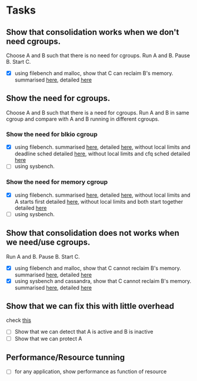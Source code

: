 # Tasks

## Show that consolidation works when we don't need cgroups.
Choose A and B such that there is no need for cgroups.
Run A and B. Pause B. Start C.
- [x] using filebench and malloc, show that C can reclaim B's memory. summarised [here](./showThatConsolidation/works), detailed [here](http://indium.rsr.lip6.fr/run/581a2a7d5369e14e17707a35)

## Show the need for cgroups.
Choose A and B such that there is a need for cgroups.
Run A and B in same cgroup and compare with A and B running in different cgroups.

### Show the need for blkio cgroup
- [x] using filebench. summarised [here](./showTheNeedForCgroups/old/blkio), detailed [here](http://indium.rsr.lip6.fr/run/5811fe3e5369e17479a138a3,5811fe3f5369e1748dab89d3), without local limits and deadline sched detailed [here](http://indium.rsr.lip6.fr/run/58234dcd5369e136533c1fe2), without local limits and cfq sched detailed [here](http://indium.rsr.lip6.fr/run/582351055369e1366a56bf27)
- [ ] using sysbench.

### Show the need for memory cgroup
- [x] using filebench. summarised [here](./showTheNeedForCgroups/old/memory), detailed [here](http://indium.rsr.lip6.fr/run/58137f045369e1372bb922d5,58137f055369e1373d0d6023), without local limits and A starts first detailed [here](http://indium.rsr.lip6.fr/run/582358d05369e13b79db5497), without local limits and both start together detailed [here](http://indium.rsr.lip6.fr/run/58235b3a5369e13c17d0f5e4)
- [ ] using sysbench.

## Show that consolidation does not works when we need/use cgroups.
Run A and B. Pause B. Start C.
- [x] using filebench and malloc, show that C cannot reclaim B's memory. summarised [here](./showThatConsolidation/doesnotwork/withFilebench), detailed [here](http://indium.rsr.lip6.fr/run/581a2a445369e14db265b07f)
- [x] using sysbench and cassandra, show that C cannot reclaim B's memory. summarised [here](./showThatConsolidation/doesnotwork/withSysbench), detailed [here](http://indium.rsr.lip6.fr/run/581c91c55369e121413dd80b)

## Show that we can fix this with little overhead
check [this](http://indium.rsr.lip6.fr/run/58210dbb5369e10f484a92d1)
- [ ] Show that we can detect that A is active and B is inactive
- [ ] Show that we can protect A

## Performance/Resource tunning
- [ ] for any application, show performance as function of resource
